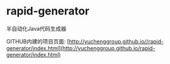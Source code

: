 # rapid-generator
半自动化Java代码生成器

GITHUB内建的项目页面: [http://yuchenggroup.github.io//rapid-generator/index.html](http://yuchenggroup.github.io/rapid-generator/index.html)
